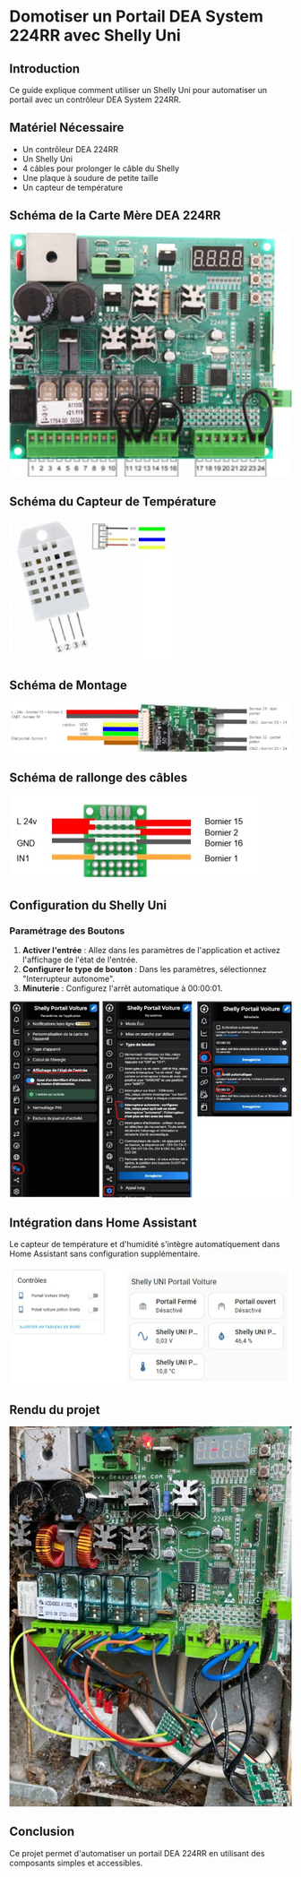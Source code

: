 # Domotiser un Portail DEA System 224RR avec Shelly Uni

## Introduction
Ce guide explique comment utiliser un Shelly Uni pour automatiser un portail avec un contrôleur DEA System 224RR.

## Matériel Nécessaire
- Un contrôleur DEA 224RR
- Un Shelly Uni
- 4 câbles pour prolonger le câble du Shelly
- Une plaque à soudure de petite taille
- Un capteur de température

## Schéma de la Carte Mère DEA 224RR

![Carte Mère DEA 224RR](images/dea_224rr.jpg)

## Schéma du Capteur de Température

![Capteur de Température](images/capteur_temperature.jpg)

## Schéma de Montage

![Schéma de Montage](images/schema_montage.jpg)

## Schéma de rallonge des câbles

![Schéma rallonge](images/carte.jpg)

## Configuration du Shelly Uni
### Paramétrage des Boutons
1. **Activer l'entrée** : Allez dans les paramètres de l'application et activez l'affichage de l'état de l'entrée.
2. **Configurer le type de bouton** : Dans les paramètres, sélectionnez "Interrupteur autonome".
3. **Minuterie** : Configurez l'arrêt automatique à 00:00:01.

![Configuration Shelly](images/configuration_shelly.jpg)


## Intégration dans Home Assistant
Le capteur de température et d'humidité s'intègre automatiquement dans Home Assistant sans configuration supplémentaire.

![Rendu HA](images/rendu_ha.jpg)

## Rendu du projet

![Rendu](images/projet.jpg)

## Conclusion
Ce projet permet d'automatiser un portail DEA 224RR en utilisant des composants simples et accessibles.

